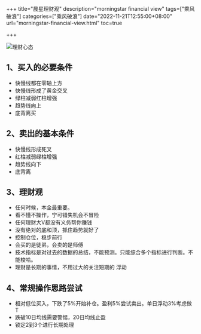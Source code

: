 +++
title="晨星理财观" 
description="morningstar financial view" 
tags=["乘风破浪"]
categories=["乘风破浪"]
date="2022-11-21T12:55:00+08:00" 
url="morningstar-financial-view.html"
toc=true

+++

![理财心态](https://static.gzcx.net//typora/20230714161510.png-94rg002)

## 1、买入的必要条件

+ 快慢线都在零轴上方
+ 快慢线形成了黄金交叉
+ 绿柱减弱红柱增强
+ 趋势线向上
+ 底背离买

## 2、卖出的基本条件

+ 快慢线形成死叉
+ 红柱减弱绿柱增强
+ 趋势线向下
+ 底背离

## 3、理财观

+ 任何时候，本金最重要。
+ 看不懂不操作，宁可错失机会不冒险
+ 任何理财大V都没有义务帮你赚钱
+ 没有绝对的底和顶，抓住趋势就好了
+ 控制仓位，稳步前行
+ 会买的是徒弟，会卖的是师傅
+ 技术指标是对过去的数据的总结，不能预测。只能综合多个指标进行判断。不能梭哈。
+ 理财是长期的事情，不用过大的关注短期的 浮动



## 4、常规操作思路尝试

+ 相对低位买入，下跌了5%开始补仓。盈利5%尝试卖出。单日浮动3%考虑做T
+ 跌破10日均线需要警惕，20日均线止盈
+ 锁定2到3个进行长期处理